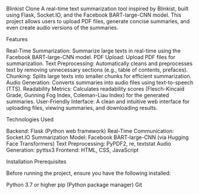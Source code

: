 Blinkist Clone
A real-time text summarization tool inspired by Blinkist, built using Flask, Socket.IO, and the Facebook BART-large-CNN model. This project allows users to upload PDF files, generate concise summaries, and even create audio versions of the summaries.

Features

Real-Time Summarization: Summarize large texts in real-time using the Facebook BART-large-CNN model.
PDF Upload: Upload PDF files for summarization.
Text Preprocessing: Automatically cleans and preprocesses text by removing unnecessary sections (e.g., table of contents, prefaces).
Chunking: Splits large texts into smaller chunks for efficient summarization.
Audio Generation: Converts summaries into audio files using text-to-speech (TTS).
Readability Metrics: Calculates readability scores (Flesch-Kincaid Grade, Gunning Fog Index, Coleman-Liau Index) for the generated summaries.
User-Friendly Interface: A clean and intuitive web interface for uploading files, viewing summaries, and downloading results.

Technologies Used

Backend: Flask (Python web framework)
Real-Time Communication: Socket.IO
Summarization Model: Facebook BART-large-CNN (via Hugging Face Transformers)
Text Preprocessing: PyPDF2, re, textstat
Audio Generation: pyttsx3
Frontend: HTML, CSS, JavaScript

Installation Prerequisites

Before running the project, ensure you have the following installed:

Python 3.7 or higher
pip (Python package manager)
Git
